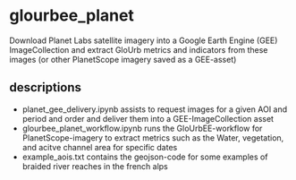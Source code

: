 # glourbee_planet
Download Planet Labs satellite imagery into a Google Earth Engine (GEE) ImageCollection and extract GloUrb metrics and indicators from these images (or other PlanetScope imagery saved as a GEE-asset)


## descriptions
- planet_gee_delivery.ipynb assists to request images for a given AOI and period and order and deliver them into a GEE-ImageCollection asset
- glourbee_planet_workflow.ipynb runs the GloUrbEE-workflow for PlanetScope-imagery to extract metrics such as the Water, vegetation, and acitve channel area for specific dates
- example_aois.txt contains the geojson-code for some examples of braided river reaches in the french alps